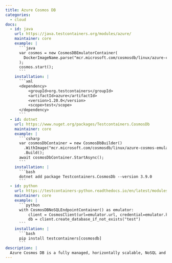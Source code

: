 ```yaml
---
title: Azure Cosmos DB
categories:
  - cloud
docs:
  - id: java
    url: https://java.testcontainers.org/modules/azure/
    maintainer: core
    example: |
      ```java
      var cosmos = new CosmosDBEmulatorContainer(
        DockerImageName.parse("mcr.microsoft.com/cosmosdb/linux/azure-cosmos-emulator:latest")
      );
      cosmos.start();
      ```
    installation: |
      ```xml
      <dependency>
          <groupId>org.testcontainers</groupId>
          <artifactId>azure</artifactId>
          <version>1.20.0</version>
          <scope>test</scope>
      </dependency>
      ```
  - id: dotnet
    url: https://www.nuget.org/packages/Testcontainers.CosmosDb
    maintainer: core
    example: |
      ```csharp
      var cosmosDbContainer = new CosmosDbBuilder()
        .WithImage("mcr.microsoft.com/cosmosdb/linux/azure-cosmos-emulator:latest")
        .Build();
      await cosmosDbContainer.StartAsync();
      ```
    installation: |
      ```bash
      dotnet add package Testcontainers.CosmosDb --version 3.9.0
      ```
  - id: python
    url: https://testcontainers-python.readthedocs.io/en/latest/modules/cosmosdb/README.html
    maintainer: core
    example: |
      ```python
      with CosmosDBNoSQLEndpointContainer() as emulator:
          client = CosmosClient(url=emulator.url, credential=emulator.key, connection_verify=False)
          db = client.create_database_if_not_exists("test")
      ```
    installation: |
      ```bash
      pip install testcontainers[cosmosdb]
      ```
description: |
  Azure Cosmos DB is a fully managed, horizontally scalable, NoSQL and relational database.
---
```

